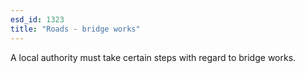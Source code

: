 ```yaml
---
esd_id: 1323
title: "Roads - bridge works"
---
```


A local authority must take certain steps with regard to bridge works.

